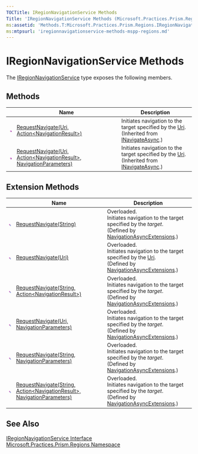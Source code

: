 ```yaml
---
TOCTitle: IRegionNavigationService Methods
Title: 'IRegionNavigationService Methods (Microsoft.Practices.Prism.Regions)'
ms:assetid: 'Methods.T:Microsoft.Practices.Prism.Regions.IRegionNavigationService'
ms:mtpsurl: 'iregionnavigationservice-methods-mspp-regions.md'
---
```


# IRegionNavigationService Methods

The [IRegionNavigationService](/patterns-practices/reference/iregionnavigationservice-interface-mspp-regions) type exposes the following members.

## Methods

<table>
<thead>
<tr class="header">
<th> </th>
<th>Name</th>
<th>Description</th>
</tr>
</thead>
<tbody>
<tr class="odd">
<td><img src="/patterns-practices/reference/images/public-method.gif" alt="Public method"/></td>
<td><a href="/patterns-practices/reference/inavigateasync-requestnavigate-method-uri-action-navigationresult-mspp-regions" data-raw-source="[RequestNavigate(Uri, Action&amp;lt;NavigationResult&amp;gt;)](/patterns-practices/reference/inavigateasync-requestnavigate-method-uri-action-navigationresult-mspp-regions)">RequestNavigate(Uri, Action&lt;NavigationResult&gt;)</a></td>
<td><div class="summary">
Initiates navigation to the target specified by the <a href="http://msdn.microsoft.com/en-us/library/txt7706a" data-raw-source="[Uri](http://msdn.microsoft.com/en-us/library/txt7706a)">Uri</a>.
</div>
(Inherited from <a href="/patterns-practices/reference/inavigateasync-class-mspp-regions" data-raw-source="[INavigateAsync](/patterns-practices/reference/inavigateasync-class-mspp-regions)">INavigateAsync</a>.)</td>
</tr>
<tr class="even">
<td><img src="/patterns-practices/reference/images/public-method.gif" alt="Public method"/></td>
<td><a href="/patterns-practices/reference/inavigateasync-requestnavigate-method-uri-action-navigationresult-navigationparameters-mspp-regions" data-raw-source="[RequestNavigate(Uri, Action&amp;lt;NavigationResult&amp;gt;, NavigationParameters)](/patterns-practices/reference/inavigateasync-requestnavigate-method-uri-action-navigationresult-navigationparameters-mspp-regions)">RequestNavigate(Uri, Action&lt;NavigationResult&gt;, NavigationParameters)</a></td>
<td><div class="summary">
Initiates navigation to the target specified by the <a href="http://msdn.microsoft.com/en-us/library/txt7706a" data-raw-source="[Uri](http://msdn.microsoft.com/en-us/library/txt7706a)">Uri</a>.
</div>
(Inherited from <a href="/patterns-practices/reference/inavigateasync-class-mspp-regions" data-raw-source="[INavigateAsync](/patterns-practices/reference/inavigateasync-class-mspp-regions)">INavigateAsync</a>.)</td>
</tr>
</tbody>
</table>

## Extension Methods

<table>
<thead>
<tr class="header">
<th> </th>
<th>Name</th>
<th>Description</th>
</tr>
</thead>
<tbody>
<tr class="odd">
<td><img src="/patterns-practices/reference/images/pubextension.gif" alt="Public Extension Method"/></td>
<td><a href="/patterns-practices/reference/navigationasyncextensions-requestnavigate-method-inavigateasync-string-mspp-regions" data-raw-source="[RequestNavigate(String)](/patterns-practices/reference/navigationasyncextensions-requestnavigate-method-inavigateasync-string-mspp-regions)">RequestNavigate(String)</a></td>
<td>Overloaded.

<div class="summary">
Initiates navigation to the target specified by the <em>target</em>.
</div>
(Defined by <a href="/patterns-practices/reference/navigationasyncextensions-class-mspp-regions" data-raw-source="[NavigationAsyncExtensions](/patterns-practices/reference/navigationasyncextensions-class-mspp-regions)">NavigationAsyncExtensions</a>.)</td>
</tr>
<tr class="even">
<td><img src="/patterns-practices/reference/images/pubextension.gif" alt="Public Extension Method"/></td>
<td><a href="/patterns-practices/reference/navigationasyncextensions-requestnavigate-method-inavigateasync-uri-mspp-regions" data-raw-source="[RequestNavigate(Uri)](/patterns-practices/reference/navigationasyncextensions-requestnavigate-method-inavigateasync-uri-mspp-regions)">RequestNavigate(Uri)</a></td>
<td>Overloaded.

<div class="summary">
Initiates navigation to the target specified by the <a href="http://msdn.microsoft.com/en-us/library/txt7706a" data-raw-source="[Uri](http://msdn.microsoft.com/en-us/library/txt7706a)">Uri</a>.
</div>
(Defined by <a href="/patterns-practices/reference/navigationasyncextensions-class-mspp-regions" data-raw-source="[NavigationAsyncExtensions](/patterns-practices/reference/navigationasyncextensions-class-mspp-regions)">NavigationAsyncExtensions</a>.)</td>
</tr>
<tr class="odd">
<td><img src="/patterns-practices/reference/images/pubextension.gif" alt="Public Extension Method"/></td>
<td><a href="/patterns-practices/reference/navigationasyncextensions-requestnavigate-method-inavigateasync-string-action-navigationresult-mspp-regions" data-raw-source="[RequestNavigate(String, Action&amp;lt;NavigationResult&amp;gt;)](/patterns-practices/reference/navigationasyncextensions-requestnavigate-method-inavigateasync-string-action-navigationresult-mspp-regions)">RequestNavigate(String, Action&lt;NavigationResult&gt;)</a></td>
<td>Overloaded.

<div class="summary">
Initiates navigation to the target specified by the <em>target</em>.
</div>
(Defined by <a href="/patterns-practices/reference/navigationasyncextensions-class-mspp-regions" data-raw-source="[NavigationAsyncExtensions](/patterns-practices/reference/navigationasyncextensions-class-mspp-regions)">NavigationAsyncExtensions</a>.)</td>
</tr>
<tr class="even">
<td><img src="/patterns-practices/reference/images/pubextension.gif" alt="Public Extension Method"/></td>
<td><a href="/patterns-practices/reference/navigationasyncextensions-requestnavigate-method-inavigateasync-uri-navigationparameters-mspp-regions" data-raw-source="[RequestNavigate(Uri, NavigationParameters)](/patterns-practices/reference/navigationasyncextensions-requestnavigate-method-inavigateasync-uri-navigationparameters-mspp-regions)">RequestNavigate(Uri, NavigationParameters)</a></td>
<td>Overloaded.

<div class="summary">
Initiates navigation to the target specified by the <em>target</em>.
</div>
(Defined by <a href="/patterns-practices/reference/navigationasyncextensions-class-mspp-regions" data-raw-source="[NavigationAsyncExtensions](/patterns-practices/reference/navigationasyncextensions-class-mspp-regions)">NavigationAsyncExtensions</a>.)</td>
</tr>
<tr class="odd">
<td><img src="/patterns-practices/reference/images/pubextension.gif" alt="Public Extension Method"/></td>
<td><a href="/patterns-practices/reference/navigationasyncextensions-requestnavigate-method-inavigateasync-string-navigationparameters-mspp-regions" data-raw-source="[RequestNavigate(String, NavigationParameters)](/patterns-practices/reference/navigationasyncextensions-requestnavigate-method-inavigateasync-string-navigationparameters-mspp-regions)">RequestNavigate(String, NavigationParameters)</a></td>
<td>Overloaded.

<div class="summary">
Initiates navigation to the target specified by the <em>target</em>.
</div>
(Defined by <a href="/patterns-practices/reference/navigationasyncextensions-class-mspp-regions" data-raw-source="[NavigationAsyncExtensions](/patterns-practices/reference/navigationasyncextensions-class-mspp-regions)">NavigationAsyncExtensions</a>.)</td>
</tr>
<tr class="even">
<td><img src="/patterns-practices/reference/images/pubextension.gif" alt="Public Extension Method"/></td>
<td><a href="/patterns-practices/reference/navigationasyncextensions-requestnavigate-method-inavigateasync-string-action-navigationresult-navigationparameters-mspp-regions" data-raw-source="[RequestNavigate(String, Action&amp;lt;NavigationResult&amp;gt;, NavigationParameters)](/patterns-practices/reference/navigationasyncextensions-requestnavigate-method-inavigateasync-string-action-navigationresult-navigationparameters-mspp-regions)">RequestNavigate(String, Action&lt;NavigationResult&gt;, NavigationParameters)</a></td>
<td>Overloaded.

<div class="summary">
Initiates navigation to the target specified by the <em>target</em>.
</div>
(Defined by <a href="/patterns-practices/reference/navigationasyncextensions-class-mspp-regions" data-raw-source="[NavigationAsyncExtensions](/patterns-practices/reference/navigationasyncextensions-class-mspp-regions)">NavigationAsyncExtensions</a>.)</td>
</tr>
</tbody>
</table>

## See Also

[IRegionNavigationService Interface](/patterns-practices/reference/iregionnavigationservice-interface-mspp-regions)  
[Microsoft.Practices.Prism.Regions Namespace](/patterns-practices/reference/mspp-regions-namespace)